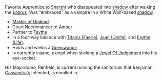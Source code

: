 Favorite Apprentice to [Snarsht](SnarshtOfBeastmasters) who disappeared into [shadow](ShadowPlaces) after walking the [Logrus](PowersBalancesAndOpposites).  Was "embraced" as a vampire in a White Wolf-based [shadow](ShadowPlaces).  
 + [Master of Undead](PowersBalancesAndOpposites)
 + Court Necromancer of [Amber](KolvirPromontory)
 + Partner to [Faythe](FaytheOfCeleste)
 + In a four-way balance with [Titania (Faerie)](TitaniaOfFaerie), [Jean (Unlife)](JeanOfFlorimel), and [Faythe (Life)](FaytheOfCeleste).
 + Holds and wields a [Greyswandir](PatternBlade)
 + Is currently insane, except when sticking a [Jewel Of Judgement](JewelOfJudgement) into his eye-socket.

His Majordomo, Renfield, is current running the sanitorium that Benjaman, [Cassandra's](CassandraOfCorwin) intended, is enrolled in.
